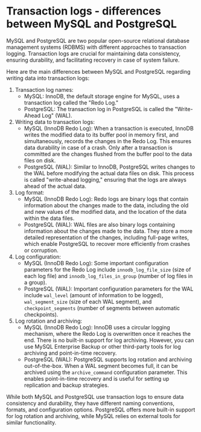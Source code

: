 # Transaction logs - differences between MySQL and PostgreSQL

MySQL and PostgreSQL are two popular open-source relational database management systems (RDBMS) with different approaches to transaction logging. Transaction logs are crucial for maintaining data consistency, ensuring durability, and facilitating recovery in case of system failure.

Here are the main differences between MySQL and PostgreSQL regarding writing data into transaction logs:

1. Transaction log names:
   * MySQL: InnoDB, the default storage engine for MySQL, uses a transaction log called the "Redo Log."
   * PostgreSQL: The transaction log in PostgreSQL is called the "Write-Ahead Log" (WAL).
2. Writing data to transaction logs:
   * MySQL (InnoDB Redo Log): When a transaction is executed, InnoDB writes the modified data to its buffer pool in memory first, and simultaneously, records the changes in the Redo Log. This ensures data durability in case of a crash. Only after a transaction is committed are the changes flushed from the buffer pool to the data files on disk.
   * PostgreSQL (WAL): Similar to InnoDB, PostgreSQL writes changes to the WAL before modifying the actual data files on disk. This process is called "write-ahead logging," ensuring that the logs are always ahead of the actual data.
3. Log format:
   * MySQL (InnoDB Redo Log): Redo logs are binary logs that contain information about the changes made to the data, including the old and new values of the modified data, and the location of the data within the data files.
   * PostgreSQL (WAL): WAL files are also binary logs containing information about the changes made to the data. They store a more detailed representation of the changes, including full-page writes, which enable PostgreSQL to recover more efficiently from crashes or corruption.
4. Log configuration:
   * MySQL (InnoDB Redo Log): Some important configuration parameters for the Redo Log include `innodb_log_file_size` (size of each log file) and `innodb_log_files_in_group` (number of log files in a group).
   * PostgreSQL (WAL): Important configuration parameters for the WAL include `wal_level` (amount of information to be logged), `wal_segment_size` (size of each WAL segment), and `checkpoint_segments` (number of segments between automatic checkpoints).
5. Log rotation and archiving:
   * MySQL (InnoDB Redo Log): InnoDB uses a circular logging mechanism, where the Redo Log is overwritten once it reaches the end. There is no built-in support for log archiving. However, you can use MySQL Enterprise Backup or other third-party tools for log archiving and point-in-time recovery.
   * PostgreSQL (WAL): PostgreSQL supports log rotation and archiving out-of-the-box. When a WAL segment becomes full, it can be archived using the `archive_command` configuration parameter. This enables point-in-time recovery and is useful for setting up replication and backup strategies.

While both MySQL and PostgreSQL use transaction logs to ensure data consistency and durability, they have different naming conventions, formats, and configuration options. PostgreSQL offers more built-in support for log rotation and archiving, while MySQL relies on external tools for similar functionality.
